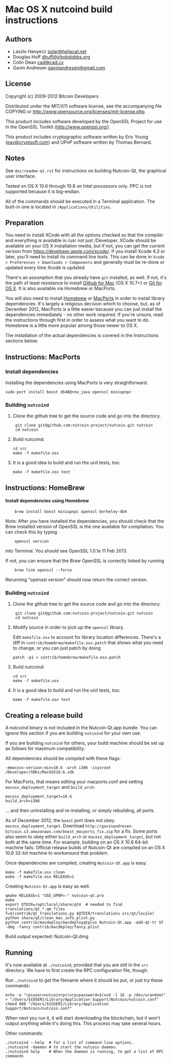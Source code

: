 Mac OS X nutcoind build instructions
====================================

Authors
-------

* Laszlo Hanyecz <solar@heliacal.net>
* Douglas Huff <dhuff@jrbobdobbs.org>
* Colin Dean <cad@cad.cx>
* Gavin Andresen <gavinandresen@gmail.com>

License
-------

Copyright (c) 2009-2012 Bitcoin Developers

Distributed under the MIT/X11 software license, see the accompanying
file COPYING or http://www.opensource.org/licenses/mit-license.php.

This product includes software developed by the OpenSSL Project for use in
the OpenSSL Toolkit (http://www.openssl.org/).

This product includes cryptographic software written by
Eric Young (eay@cryptsoft.com) and UPnP software written by Thomas Bernard.

Notes
-----

See `doc/readme-qt.rst` for instructions on building Nutcoin-Qt, the
graphical user interface.

Tested on OS X 10.6 through 10.8 on Intel processors only. PPC is not
supported because it is big-endian.

All of the commands should be executed in a Terminal application. The
built-in one is located in `/Applications/Utilities`.

Preparation
-----------

You need to install XCode with all the options checked so that the compiler
and everything is available in /usr not just /Developer. XCode should be
available on your OS X installation media, but if not, you can get the
current version from https://developer.apple.com/xcode/. If you install
Xcode 4.3 or later, you'll need to install its command line tools. This can
be done in `Xcode > Preferences > Downloads > Components` and generally must
be re-done or updated every time Xcode is updated.

There's an assumption that you already have `git` installed, as well. If
not, it's the path of least resistance to install [Github for Mac](https://mac.github.com/)
(OS X 10.7+) or
[Git for OS X](https://code.google.com/p/git-osx-installer/). It is also
available via Homebrew or MacPorts.

You will also need to install [Homebrew](http://mxcl.github.io/homebrew/)
or [MacPorts](https://www.macports.org/) in order to install library
dependencies. It's largely a religious decision which to choose, but, as of
December 2012, MacPorts is a little easier because you can just install the
dependencies immediately - no other work required. If you're unsure, read
the instructions through first in order to assess what you want to do.
Homebrew is a little more popular among those newer to OS X.

The installation of the actual dependencies is covered in the Instructions
sections below.

Instructions: MacPorts
----------------------

### Install dependencies

Installing the dependencies using MacPorts is very straightforward.

    sudo port install boost db48@+no_java openssl miniupnpc

### Building `nutcoind`

1. Clone the github tree to get the source code and go into the directory.

        git clone git@github.com:nutcoin-project/nutcoin.git nutcoin
        cd nutcoin

2.  Build nutcoind:

        cd src
        make -f makefile.osx

3.  It is a good idea to build and run the unit tests, too:

        make -f makefile.osx test

Instructions: HomeBrew
----------------------

#### Install dependencies using Homebrew

        brew install boost miniupnpc openssl berkeley-db4

Note: After you have installed the dependencies, you should check that the Brew installed version of OpenSSL is the one available for compilation. You can check this by typing

        openssl version

into Terminal. You should see OpenSSL 1.0.1e 11 Feb 2013.

If not, you can ensure that the Brew OpenSSL is correctly linked by running

        brew link openssl --force

Rerunning "openssl version" should now return the correct version.

### Building `nutcoind`

1. Clone the github tree to get the source code and go into the directory.

        git clone git@github.com:nutcoin-project/nutcoin.git nutcoin
        cd nutcoin

2.  Modify source in order to pick up the `openssl` library.

    Edit `makefile.osx` to account for library location differences. There's a
    diff in `contrib/homebrew/makefile.osx.patch` that shows what you need to
    change, or you can just patch by doing

        patch -p1 < contrib/homebrew/makefile.osx.patch

3.  Build nutcoind:

        cd src
        make -f makefile.osx

4.  It is a good idea to build and run the unit tests, too:

        make -f makefile.osx test

Creating a release build
------------------------

A nutcoind binary is not included in the Nutcoin-Qt.app bundle. You can ignore
this section if you are building `nutcoind` for your own use.

If you are building `nutcoind` for others, your build machine should be set up
as follows for maximum compatibility:

All dependencies should be compiled with these flags:

    -mmacosx-version-min=10.6 -arch i386 -isysroot /Developer/SDKs/MacOSX10.6.sdk

For MacPorts, that means editing your macports.conf and setting
`macosx_deployment_target` and `build_arch`:

    macosx_deployment_target=10.6
    build_arch=i386

... and then uninstalling and re-installing, or simply rebuilding, all ports.

As of December 2012, the `boost` port does not obey `macosx_deployment_target`.
Download `http://gavinandresen-bitcoin.s3.amazonaws.com/boost_macports_fix.zip`
for a fix. Some ports also seem to obey either `build_arch` or
`macosx_deployment_target`, but not both at the same time. For example, building
on an OS X 10.6 64-bit machine fails. Official release builds of Nutcoin-Qt are
compiled on an OS X 10.6 32-bit machine to workaround that problem.

Once dependencies are compiled, creating `Nutcoin-Qt.app` is easy:

    make -f makefile.osx clean
    make -f makefile.osx RELEASE=1

Creating `Nutcoin-Qt.app` is easy as well:

    qmake RELEASE=1 "USE_UPNP=-" nutcoin-qt.pro
    make
    export QTDIR=/opt/local/share/qt4  # needed to find translations/qt_*.qm files
    T=$(contrib/qt_translations.py $QTDIR/translations src/qt/locale)
    python share/qt/clean_mac_info_plist.py
    python contrib/macdeploy/macdeployqtplus Nutcoin-Qt.app -add-qt-tr $T -dmg -fancy contrib/macdeploy/fancy.plist

 Build output expected: Nutcoin-Qt.dmg


Running
-------

It's now available at `./nutcoind`, provided that you are still in the `src`
directory. We have to first create the RPC configuration file, though.

Run `./nutcoind` to get the filename where it should be put, or just try these
commands:

    echo -e "rpcuser=nutcoinrpc\nrpcpassword=$(xxd -l 16 -p /dev/urandom)" > "/Users/${USER}/Library/Application Support/Nutcoin/nutcoin.conf"
    chmod 600 "/Users/${USER}/Library/Application Support/Nutcoin/nutcoin.conf"

When next you run it, it will start downloading the blockchain, but it won't
output anything while it's doing this. This process may take several hours.

Other commands:

    ./nutcoind --help  # for a list of command-line options.
    ./nutcoind -daemon # to start the nutcoin daemon.
    ./nutcoind help    # When the daemon is running, to get a list of RPC commands
